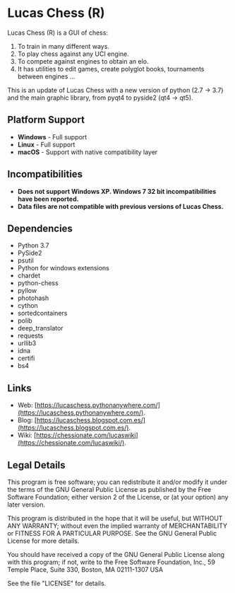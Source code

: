 Lucas Chess (R)
==============

Lucas Chess (R) is a GUI of chess:

1. To train in many different ways.
2. To play chess against any UCI engine.
3. To compete against engines to obtain an elo.
4. It has utilities to edit games, create polyglot books, tournaments between engines ...

This is an update of Lucas Chess with a new version of python (2.7 -> 3.7) and the main graphic library, from pyqt4 to pyside2 (qt4 -> qt5).


Platform Support
----------------
* **Windows** - Full support
* **Linux** - Full support  
* **macOS** - Support with native compatibility layer

Incompatibilities
-----------------
* **Does not support Windows XP. Windows 7 32 bit incompatibilities have been reported.**
* **Data files are not compatible with previous versions of Lucas Chess.**

Dependencies
------------

* Python 3.7
* PySide2
* psutil
* Python for windows extensions
* chardet
* python-chess
* pyllow
* photohash
* cython
* sortedcontainers
* polib
* deep_translator
* requests
* urllib3
* idna
* certifi
* bs4



Links
-----

* Web: [https://lucaschess.pythonanywhere.com/](https://lucaschess.pythonanywhere.com/).
* Blog: [https://lucaschess.blogspot.com.es/](https://lucaschess.blogspot.com.es/).
* Wiki: [https://chessionate.com/lucaswiki](https://chessionate.com/lucaswiki/).


Legal Details
-------------

This program is free software; you can redistribute it and/or modify
it under the terms of the GNU General Public License as published by
the Free Software Foundation; either version 2 of the License, or (at
your option) any later version.

This program is distributed in the hope that it will be useful, but
WITHOUT ANY WARRANTY; without even the implied warranty of
MERCHANTABILITY or FITNESS FOR A PARTICULAR PURPOSE.  See the GNU
General Public License for more details.

You should have received a copy of the GNU General Public License
along with this program; if not, write to the Free Software
Foundation, Inc., 59 Temple Place, Suite 330, Boston, MA 02111-1307
USA

See the file "LICENSE" for details.



